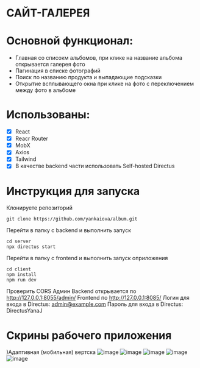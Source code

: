 # САЙТ-ГАЛЕРЕЯ
# Основной функционал:
- Главная со списокм альбомов, при клике на название альбома открывается галерея фото
- Пагинация в списке фотографий
- Поиск по названию продукта и выпадающие подсказки
- Открытие всплывающего окна при клике на фото с переключением между фото в альбоме

# Использованы:
- [x] React
- [x] Reacr Router 
- [x] MobX
- [x] Axios
- [x] Tailwind
- [X] В качестве backend части использовать Self-hosted Directus 

# Инструкция для запуска
Клонируете репозиторий
```
git clone https://github.com/yankaiova/album.git
```
Перейти в папку с backend и выполнить запуск
```
cd server
npx directus start
```
Перейти в папку с frontend и выполнить запуск оприложения
```
cd client
npm install
npm run dev
```
Проверить CORS
Админ Backend открывается по http://127.0.0.1:8055/admin/
Frontend по http://127.0.0.1:8085/
Логин для входа в Directus: admin@example.com
Пароль для входа в Directus: DirectusYanaJ
# Скрины рабочего приложения
)Адаптивная (мобильная) вертска
![image](https://github.com/user-attachments/assets/ab8436ef-e63c-494c-a5e9-e15520f6884c)
![image](https://github.com/user-attachments/assets/b3bfa79a-ba40-4eb9-8f51-fb2871bedba4)
![image](https://github.com/user-attachments/assets/5c2557b3-d429-4131-bb0a-5a7736a70015)
![image](https://github.com/user-attachments/assets/b8434948-11a3-4717-b29d-61541483b064)
![image](https://github.com/user-attachments/assets/1264e8d6-7bbc-4ad8-84d2-451a55a87bcf)




